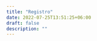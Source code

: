 ```yaml
---
title: "Registro"
date: 2022-07-25T13:51:25+06:00
draft: false
description: ""
---
```


<div id="eventbrite-widget-container-391362715417"></div>

<script src="https://www.eventbrite.com/static/widgets/eb_widgets.js"></script>

<script type="text/javascript">
    var exampleCallback = function() {
        console.log('Order complete!');
    };

</iframe>

    window.EBWidgets.createWidget({
        // Required
        widgetType: 'checkout',
        eventId: '391362715417',
        iframeContainerId: 'eventbrite-widget-container-391362715417',

        // Optional
        iframeContainerHeight: 425,  // Widget height in pixels. Defaults to a minimum of 425px if not provided
        onOrderComplete: exampleCallback  // Method called when an order has successfully completed
    });
</script>

